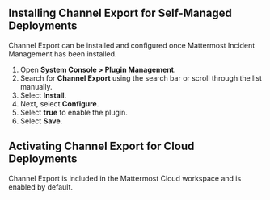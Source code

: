 ## Installing Channel Export for Self-Managed Deployments

Channel Export can be installed and configured once Mattermost Incident Management has been installed.

1. Open **System Console > Plugin Management**.
2. Search for **Channel Export** using the search bar or scroll through the list manually.
3. Select **Install**.
4. Next, select **Configure**.
5. Select **true** to enable the plugin.
6. Select **Save**.

## Activating Channel Export for Cloud Deployments

Channel Export is included in the Mattermost Cloud workspace and is enabled by default.
